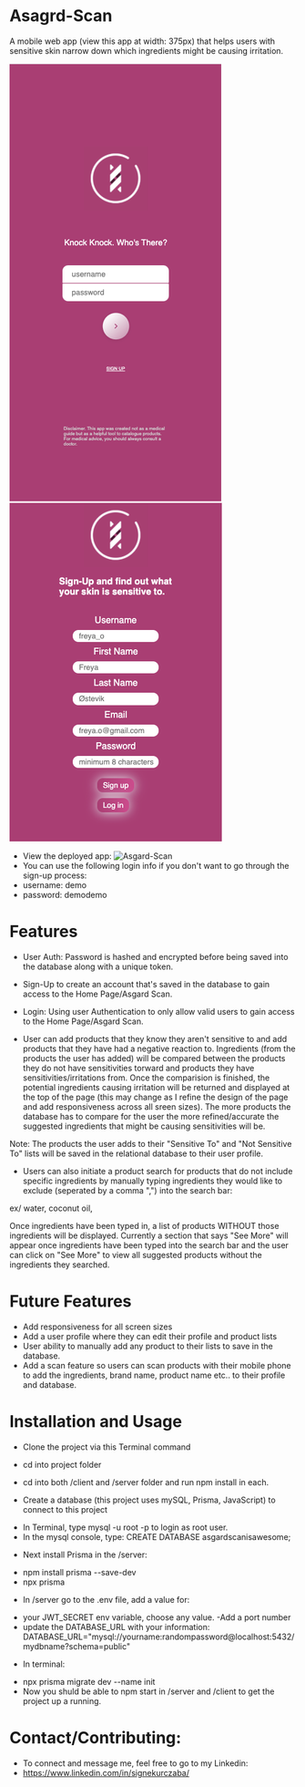 # Asagrd-Scan

A mobile web app (view this app at width: 375px) that helps users with sensitive skin narrow down which ingredients might be causing irritation.

![Login](/server/public/images/login-page.png)
![Sign-up](/server/public/images/signup-page.png)

- View the deployed app: ![Asgard-Scan](https://asgardscan.netlify.app/asgardscan)
- You can use the following login info if you don't want to go through the sign-up process:
- username: demo
- password: demodemo

# Features

- User Auth: Password is hashed and encrypted before being saved into the database along with a unique token.

* Sign-Up to create an account that's saved in the database to gain access to the Home Page/Asgard Scan.

* Login: Using user Authentication to only allow valid users to gain access to the Home Page/Asgard Scan.

* User can add products that they know they aren't sensitive to and add products that they have had a negative reaction to. Ingredients (from the products the user has added) will be compared between the products they do not have sensitivities torward and products they have sensitivities/irritations from. Once the comparision is finished, the potential ingredients causing irritation will be returned and displayed at the top of the page (this may change as I refine the design of the page and add responsiveness across all sreen sizes).
  The more products the database has to compare for the user the more refined/accurate the suggested ingredients that might be causing sensitivities will be.

Note: The products the user adds to their "Sensitive To" and "Not Sensitive To" lists will be saved in the relational database to their user profile.

- Users can also initiate a product search for products that do not include specific ingredients by manually typing ingredients they would like to exclude (seperated by a comma ",") into the search bar:

ex/ water, coconut oil,

Once ingredients have been typed in, a list of products WITHOUT those ingredients will be displayed.
Currently a section that says "See More" will appear once ingredients have been typed into the search bar and the user can click on "See More" to view all suggested products without the ingredients they searched.

# Future Features

- Add responsiveness for all screen sizes
- Add a user profile where they can edit their profile and product lists
- User ability to manually add any product to their lists to save in the database.
- Add a scan feature so users can scan products with their mobile phone to add the ingredients, brand name, product name etc.. to their profile and database.

# Installation and Usage

- Clone the project via this Terminal command

- cd into project folder

- cd into both /client and /server folder and run npm install in each.

- Create a database (this project uses mySQL, Prisma, JavaScript) to connect to this project

* In Terminal, type mysql -u root -p to login as root user.
* In the mysql console, type: CREATE DATABASE asgardscanisawesome;

- Next install Prisma in the /server:

* npm install prisma --save-dev
* npx prisma

- In /server go to the .env file, add a value for:

* your JWT_SECRET env variable, choose any value.
  -Add a port number
* update the DATABASE_URL with your information:
  DATABASE_URL="mysql://yourname:randompassword@localhost:5432/mydbname?schema=public"

- In terminal:

* npx prisma migrate dev --name init
* Now you shuld be able to npm start in /server and /client to get the project up a running.

# Contact/Contributing:

- To connect and message me, feel free to go to my Linkedin:
- https://www.linkedin.com/in/signekurczaba/

